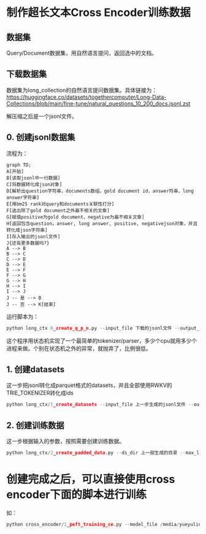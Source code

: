 
# 制作超长文本Cross Encoder训练数据

## 数据集

Query/Document数据集，用自然语言提问，返回选中的文档。

## 下载数据集

数据集为long_collection的自然语言提问数据集。具体链接为：
https://huggingface.co/datasets/togethercomputer/Long-Data-Collections/blob/main/fine-tune/natural_questions_10_200_docs.jsonl.zst

解压缩之后是一个jsonl文件。


## 0. 创建jsonl数据集
流程为：

```mermaid
graph TD;
A[开始]
B[读取jsonl中一行数据]
C[将数据转化成json对象]
D[解析出question字符串，documents数组，gold document id，answer符串，long answer字符串]
E[用bm25 rank对query和documents关联性打分]
F[选出除了gold document之外最不相关的文章]
G[赋值positive为gold document，negative为最不相关文章]
H[返回包含question，answer, long answer, positive, negativejson对象，并且转化成json字符串]
I[存入输出的jsonl文件]
J{还有更多数据吗?}
A --> B
B --> C
C --> D
D --> E
E --> F
F --> G
G --> H
H --> I
I --> J
J -- 是 --> B
J -- 否 --> K[结束]
```

运行脚本为：
```python
python long_ctx 0_create_q_p_n.py --input_file 下载的jsonl文件 --output_file 输出的包含query/positive/negative的jsonl --num_splits 多少个进程
```

这个程序用状态机实现了一个最简单的tokenizer/parser，多少个cpu就用多少个进程来做。个别在状态机之外的异常，就抛弃了，比例很低。

## 1. 创建datasets

这一步把jsonl转化成parquet格式的datasets，并且全部使用RWKV的TRIE_TOKENIZER转化成ids

```python
python long_ctx/1_create_datasets --input_file 上一步生成的jsonl文件 --output_dir 保存datsets的目录
```

## 2. 创建训练数据

这一步根据输入的参数，按照需要创建训练数据。

```python
python long_ctx/2_create_padded_data.py --ds_dir 上一部生成的目录 --max_length 最大长度 --sep_token_id 分离query和document的字符 --cls_token_id 总结字符 --is_truncate 是否对超过max-length的文章截断 --pad_token_id padding字符
```

# 创建完成之后，可以直接使用cross encoder下面的脚本进行训练

如：

```python
python cross_encoder/1_peft_training_ce.py --model_file /media/yueyulin/bigdata/models/rwkv5/RWKV-5-World-0.4B-v2-20231113-ctx4096.pth --ctx_len 8192 --bs 2 --ds_dir /media/yueyulin/KINGSTON/data/natural_questions_10_200_docs_q_p_n_tokenized_ds_padded_8192_cls_1_sep_2_truncate_False_pad_0/ --output_dir /media/yueyulin/bigdata/models/lora/rwkv04b/ce_att_ffn_8k --lora_ckpt /media/yueyulin/bigdata/models/lora/rwkv04b/ce_att_ffn_8k

```